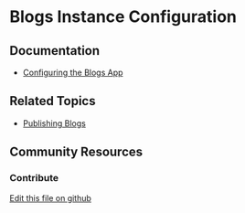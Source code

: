 # Blogs Instance Configuration

## Documentation

* [Configuring the Blogs App](https://portal.liferay.dev/docs/7-2/user/-/knowledge_base/u/configuring-the-blogs-app)

## Related Topics

* [Publishing Blogs](https://portal.liferay.dev/docs/7-2/user/-/knowledge_base/u/publishing-blogs)

## Community Resources


### Contribute

[Edit this file on github](https://github.com/olafk/controlpanel-documentation-docs/blob/master/md/72en/com_liferay_configuration_admin_web_portlet_SystemSettingsPortlet/com.liferay.blogs.web.internal.configuration.BlogsPortletInstanceConfiguration.md)
